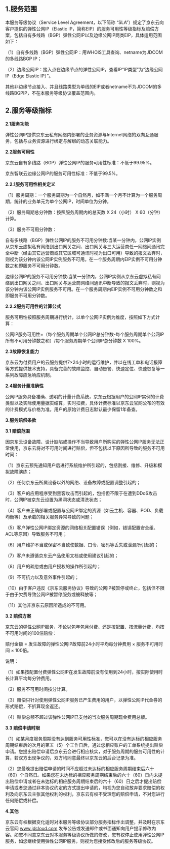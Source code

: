 ## 1.服务范围 ##

本服务等级协议（Service Level Agreement，以下简称 “SLA”）规定了京东云向客户提供的弹性公网IP（Elastic IP，简称EIP）的服务可用性等级指标及赔偿方案，包括自有多线路（BGP）弹性公网IP以及边缘公网IP两类EIP，具体适用范围如下：

（1）自有多线路（BGP）弹性公网IP：用WHOIS工具查询、netname为JDCOM的多线路BGP IP；

（2）边缘公网IP：接入点在边缘节点的弹性公网IP，查看IP“IP类型”为“边缘公网IP（Edge Elastic IP）”。

其他非边缘节点接入、并且线路类型为单线的EIP或者netname不为JDCOM的多线路BGPIP，不在本服务等级协议覆盖范围内。

## 2.服务等级指标 ##

**2.1服务功能**

弹性公网IP提供京东云私有网络内部署的业务资源与Internet网络的双向互通服务，包括与业务资源进行绑定与解绑的动态关联能力。

**2.2服务可用性**

京东云自有多线路（BGP）弹性公网IP的服务可用性标准：不低于99.95%。

京东智联云边缘公网IP的服务可用性标准：不低于99.5%。

**2.2.1服务可用性相关定义**

（1）服务周期：一个服务周期为一个自然月，如不满一个月不计算为一个服务周期，统计的业务单元为单个公网IP，时间单位为分钟。

（2）服务周期总分钟数：按照服务周期内的总天数  X  24（小时） X  60（分钟）计算。

（3）服务不可用分钟数：

自有多线路（BGP）弹性公网IP的服务不可用分钟数:当某一分钟内，公网IP实例从京东云虚拟私有网络到出口网关之间、出口网关与三大运营商任一网络间通讯完全中断（经由其它运营商或其它区域可通讯时视为出口可用）导致的报文丢弃时，则视为该分钟内该公网IP实例服务不可用。在一个服务周期内EIP实例不可用分钟数之和即服务不可用分钟数。

边缘公网IP的服务不可用分钟数:当某一分钟内，公网IP实例从京东云虚拟私有网络到出口网关之间、出口网关与运营商网络间通讯中断导致的报文丢弃时，则视为该分钟内该公网IP实例服务不可用。在一个服务周期内EIP实例不可用分钟数之和即服务不可用分钟数。

**2.2.2服务可用性的计算公式**

服务可用性按照服务周期进行统计，以单个公网IP实例为维度，按照如下方式计算：

公网IP服务可用性=（每个服务周期单个公网IP总分钟数-每个服务周期单个公网IP所有不可用分钟数之和）/每个服务周期单个公网IP总分钟数  X 100%。

**2.3故障恢复能力**

京东云为付费用户的云服务提供7×24小时的运行维护，并以在线工单和电话报障等方式提供技术支持，具备完善的故障监控、自动告警、快速定位、快速恢复等一系列故障应急响应机制。

**2.4服务计量准确性**

公网IP服务具备准确、透明的计量计费系统，京东云根据用户的公网IP实例的计费类型以及实际使用量据实结算，实时扣费，具体计费标准以京东云官网公布的有效的计费模式与价格为准。用户的原始计费日志默认最少保留1年备查。

**3.服务赔偿条款**

**3.1 赔偿范围**

因京东云设备故障、设计缺陷或操作不当导致用户所购买的弹性公网IP服务无法正常使用，京东云将对不可用时间进行赔偿，但不包括以下原因所导致的服务不可用时间：

（1）京东云预先通知用户后进行系统维护所引起的，包括割接、维修、升级和模拟故障演练；

（2）任何京东云所属设备以外的网络、设备故障或配置调整引起的；

（3）客户的应用程序受到黑客攻击而引起的，包括但不限于在遭到DDoS攻击时，公网IP被京东云设置为黑洞状态或清洗状态；

（4）客户未正确部署或配置与公网IP绑定的资源（如云主机、容器、POD、负载均衡等）及承载的相关服务异常导致的问题；

（5）客户弹性公网IP绑定资源的网络相关配置错误（例如，错误配置安全组、ACL等原因）导致服务不可用；

（6）用户维护不当或保密不当致使数据、口令、密码等丢失或泄漏所引起的；

（7）客户未遵循京东云产品使用文档或使用建议引起的；

（8）用户的疏忽或由用户授权的操作所引起的；

（9）不可抗力以及意外事件引起的；

（10）由于客户违反《京东云服务协议》导致的公网IP被暂停或终止，包括但不限于由于欠费导致公网IP被暂停服务或被释放等；

（11）其他非京东云原因所造成的不可用。


**3.2 赔偿方案**

京东云的弹性公网IP服务，不论以包年包月付费、还是按配置、按流量计费，均按不可用时间的100倍赔偿：

赔付金额 = 发生故障的弹性公网IP故障前24小时平均每分钟费用 × 服务不可用时间 × 100倍。

说明：

（1）如果按配置付费弹性公网IP在发生故障前没有使用到24小时，按实际使用时长计算平均每分钟费用。

（2）服务不可用时间按分计算。

（3）赔偿只针对使用弹性公网IP服务已产生费用的用户，以弹性公网IP代金券的形式赔偿，不折算现金返还。

（4）赔偿总额不超过该弹性公网IP已支付的当次服务周期现金费用总额。


**3.3 赔偿申请时限**

（1）如某月度服务周期没有达到服务可用性标准，您可以在没有达标的相应服务周期结束后的次月的第五（5）个工作日后，通过您相应账户的工单系统提出赔偿申请。您提出赔偿申请后京东云会进行相应核实，对于服务周期的服务可用性的计算，若双方出现争议的，双方均同意最终以京东云的后台记录为准。

（2）您最晚提出赔偿申请的时间不应超过未达标的相应服务周期结束后六十（60）个自然日。如果您在未达标的相应服务周期结束后的六十（60）日内未提出赔偿申请或者在未达标的相应服务周期结束后的六十（60）日之后才提出赔偿申请或者您通过非本协议约定的方式提出申请的，均视为您自动放弃要求赔偿的权利及向京东云主张其他权利的权利，京东云有权不受理您的赔偿申请，不对您进行任何赔偿或补偿。

**4.其他**

京东云有权根据变化适时对本服务等级协议部分服务指标作出调整，并及时在京东云官网 www.jdcloud.com 发布公告或发送邮件或书面通知向用户提示修改内容。如您不同意京东云对本服务等级协议所做的修改，您有权停止使用弹性公网IP服务，如您继续使用弹性公网IP服务，则视为您接受修改后的服务等级协议。
